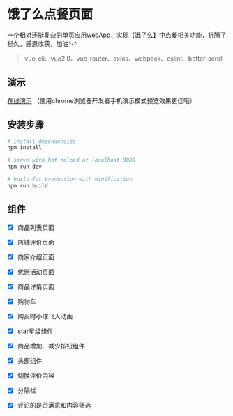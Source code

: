 # 饿了么点餐页面

一个相对还挺复杂的单页应用webApp，实现【饿了么】中点餐相关功能，折腾了挺久，感恩收获，加油^-^


> vue-cli、vue2.0、vue-router、axios、webpack、eslint、better-scroll

## 演示

<a href="http://www.iswn.me/eleme-vue2/#/goods" target="_blank">在线演示</a> （使用chrome浏览器开发者手机演示模式预览效果更佳哦）

## 安装步骤

``` bash
# install dependencies
npm install

# serve with hot reload at localhost:8080
npm run dev

# build for production with minification
npm run build
```
## 组件

- [x] 商品列表页面
- [x] 店铺评价页面
- [x] 商家介绍页面
- [x] 优惠活动页面
- [x] 商品详情页面
- [x] 购物车
- [x] 购买时小球飞入动画
- [x] star星级组件
- [x] 商品增加、减少按钮组件
- [x] 头部组件
- [x] 切换评价内容
- [x] 分隔栏
- [x] 评论的是否满意和内容筛选

